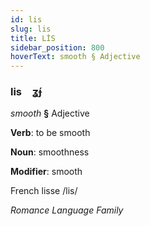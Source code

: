 ```yaml
---
id: lis
slug: lis
title: LİS
sidebar_position: 800
hoverText: smooth § Adjective
---
```


### lis&emsp;<span kind="abugida">ʓ́ɟ</span>

*smooth* **§** Adjective

**Verb**: to be smooth

**Noun**: smoothness

**Modifier**: smooth

French lisse /lis/

*Romance Language Family*